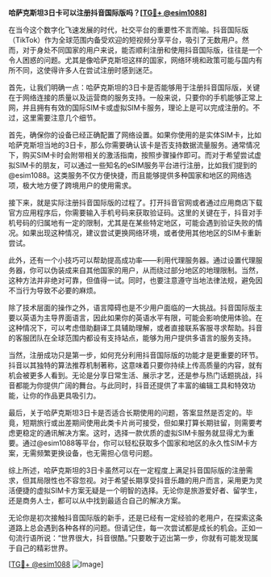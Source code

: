**哈萨克斯坦3日卡可以注册抖音国际版吗？[[TG💪+ @esim1088](https://t.me/s/esim1088)]**

在当今这个数字化飞速发展的时代，社交平台的重要性不言而喻。抖音国际版（TikTok）作为全球范围内备受欢迎的短视频分享平台，吸引了无数用户。然而，对于身处不同国家的用户来说，能否顺利注册和使用抖音国际版，往往是一个令人困惑的问题。尤其是像哈萨克斯坦这样的国家，网络环境和政策可能与国内有所不同，这使得许多人在尝试注册时感到迷茫。

首先，让我们明确一点：哈萨克斯坦的3日卡是否能够用于注册抖音国际版，关键在于网络连接的质量以及运营商的服务支持。一般来说，只要你的手机能够正常上网，并且拥有有效的国际SIM卡或虚拟SIM卡服务，理论上是可以完成注册的。不过，这里需要注意几个细节。

首先，确保你的设备已经正确配置了网络设置。如果你使用的是实体SIM卡，比如哈萨克斯坦当地的3日卡，那么你需要确认该卡是否支持数据流量服务。通常情况下，购买SIM卡时会附带相关的激活指南，按照步骤操作即可。而对于希望尝试虚拟SIM卡的朋友，可以通过一些知名的eSIM服务平台进行注册，比如我们提到的@esim1088。这类服务不仅方便快捷，而且能够提供多种国家和地区的网络选项，极大地方便了跨境用户的使用需求。

接下来，就是实际注册抖音国际版的过程了。打开抖音官网或者通过应用商店下载官方应用程序后，你需要输入手机号码来获取验证码。这里的关键在于，抖音对手机号码的归属地有一定的限制，尤其是在某些特定地区，可能会遇到验证失败的情况。如果出现这种情况，建议尝试更换网络环境，或者使用其他地区的SIM卡重新尝试。

此外，还有一个小技巧可以帮助提高成功率——利用代理服务器。通过设置代理服务器，你可以伪装成来自其他国家的用户，从而绕过部分地区的地理限制。当然，这种方法并非绝对可靠，但值得一试。同时，也要注意遵守当地法律法规，避免因不当行为导致不必要的麻烦。

除了技术层面的操作之外，语言障碍也是不少用户面临的一大挑战。抖音国际版主要以英语为主导界面语言，因此如果你的英语水平有限，可能会影响使用体验。在这种情况下，可以考虑借助翻译工具辅助理解，或者直接联系客服寻求帮助。抖音的客服团队在全球范围内都设有支持站点，能够为用户提供多语言的服务支持。

当然，注册成功只是第一步，如何充分利用抖音国际版的功能才是更重要的环节。抖音以其独特的算法推荐机制著称，这意味着只要你持续上传高质量的内容，就有机会被更多人看到。无论是分享日常生活、展示才艺，还是参与热门话题挑战，抖音都能为你提供广阔的舞台。与此同时，抖音还提供了丰富的编辑工具和特效功能，让你的作品更具吸引力。

最后，关于哈萨克斯坦3日卡是否适合长期使用的问题，答案显然是否定的。毕竟，短期旅行或出差期间使用此类卡片尚可接受，但如果打算长期驻留，则需要考虑更稳定的通讯解决方案。这时，选择一款优质的虚拟SIM卡服务就显得尤为重要。通过@esim1088等平台，你可以轻松获取多个国家和地区的永久性SIM卡方案，无需频繁更换设备，也无需担心信号问题。

综上所述，哈萨克斯坦的3日卡虽然可以在一定程度上满足抖音国际版的注册需求，但其局限性也不容忽视。对于希望长期享受抖音乐趣的用户而言，采用更为灵活便捷的虚拟SIM卡方案无疑是一个明智的选择。无论你是旅游爱好者、留学生，还是商务人士，都可以从中找到最适合自己的解决方案。

无论你是初次接触抖音国际版的新手，还是已经有一定经验的老用户，在探索这条道路上总会遇到各种各样的问题。但请记住，每一次尝试都是成长的机会。正如一句流行语所说：“世界很大，抖音很酷。”只要敢于迈出第一步，你就有可能发现属于自己的精彩世界。

[[TG💪+ @esim1088](https://t.me/s/esim1088) ![Image](https://i.postimg.cc/4NQfJmqS/Snipaste-2025-05-13-00-14-12.png)]